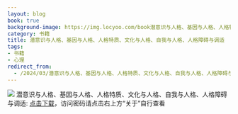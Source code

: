 ```yaml
---
layout: blog
book: true
background-image: https://img.locyoo.com/book潜意识与人格、基因与人格、人格特质、文化与人格、自我与人格、人格障碍与调适.jpg
category: 书籍
title: 潜意识与人格、基因与人格、人格特质、文化与人格、自我与人格、人格障碍与调适
tags:
- 书籍
- 心理
redirect_from:
  - /2024/03/潜意识与人格、基因与人格、人格特质、文化与人格、自我与人格、人格障碍与调适/
---
```

![](https://img.locyoo.com/book潜意识与人格、基因与人格、人格特质、文化与人格、自我与人格、人格障碍与调适.jpg)
潜意识与人格、基因与人格、人格特质、文化与人格、自我与人格、人格障碍与调适: <a name = "ref1" href="https://url18.ctfile.com/f/50983618-1353911230-18ca5f?p=3619">点击下载</a>，访问密码请点击右上方“关于”自行查看